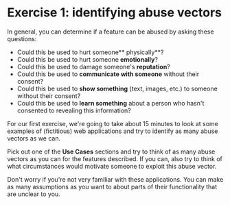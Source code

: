 # Exercise 1: identifying abuse vectors

In general,  you can determine if a feature can be abused by asking these questions:

* Could this be used to hurt someone** physically**?
* Could this be used to hurt someone **emotionally**?
* Could this be used to damage someone's **reputation**?
* Could this be used to **communicate with someone** without their consent?
* Could this be used to **show something** \(text, images, etc.\) to someone without their consent?
* Could this be used to **learn something** about a person who hasn't consented to revealing this information?

For our first exercise, we're going to take about 15 minutes to look at some examples of \(fictitious\) web applications and try to identify as many abuse vectors as we can.

Pick out one of the **Use Cases** sections and try to think of as many abuse vectors as you can for the features described. If you can, also try to think of what circumstances would motivate someone to exploit this abuse vector.

Don't worry if you're not very familiar with these applications. You can make as many assumptions as you want to about parts of their functionality that are unclear to you.

